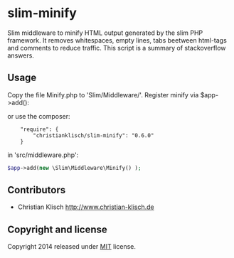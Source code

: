 slim-minify
===========

Slim middleware to minify HTML output generated by the slim PHP framework. It removes whitespaces, empty lines, tabs
beetween html-tags and comments to reduce traffic. This script is a summary of stackoverflow answers.

## Usage

Copy the file Minify.php to 'Slim/Middleware/'. Register minify via $app->add():


or use the composer:
```
    "require": {
        "christianklisch/slim-minify": "0.6.0"
    }
```

in 'src/middleware.php':
```php
$app->add(new \Slim\Middleware\Minify() );
```

## Contributors

* Christian Klisch http://www.christian-klisch.de


## Copyright and license

Copyright 2014 released under [MIT](LICENSE) license.
